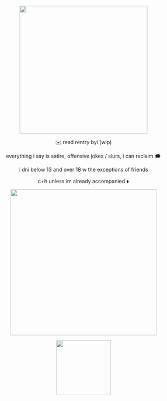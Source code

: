 <p align="center"><img src="https://imgur.com/eT3SqHb.png&=60" width="350">
<p align="center"> ✉️ read rentry byi (wip)
  
<p align="center"> everything i say is satire, offensive jokes / slurs, i can reclaim 🗯️

<p align="center"> ❕ dni below 13 and over 18 w the exceptions of friends

<p align="center"> c+h unless im already accompanied ♦︎
<p align="center"><img src="https://imgur.com/uW2CghF.png&=60" width="400">

<p align="center"><img src="https://imgur.com/iZVB8z9.png&=150" width="150">
